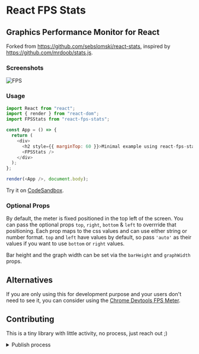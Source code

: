 # React FPS Stats

## Graphics Performance Monitor for React

Forked from https://github.com/sebslomski/react-stats, inspired by https://github.com/mrdoob/stats.js.

### Screenshots

![FPS](http://i.imgur.com/nqcXluS.png)

### Usage

```javascript
import React from "react";
import { render } from "react-dom";
import FPSStats from "react-fps-stats";

const App = () => {
  return (
    <div>
      <h2 style={{ marginTop: 60 }}>Minimal example using react-fps-stats</h2>
      <FPSStats />
    </div>
  );
};

render(<App />, document.body);
```

Try it on [CodeSandbox](https://codesandbox.io/embed/github/tibotiber/react-fps-stats-example/tree/master/).

### Optional Props

By default, the meter is fixed positioned in the top left of the screen. You can pass the optional props `top`, `right`, `bottom` & `left` to overrride that positioning. Each prop maps to the css values and can use either string or number format. `top` and `left` have values by default, so pass `'auto'` as their values if you want to use `bottom` or `right` values.

Bar height and the graph width can be set via the `barHeight` and `graphWidth` props.

## Alternatives

If you are only using this for development purpose and your users don't need to see it, you can consider using the [Chrome Devtools FPS Meter](https://developer.chrome.com/devtools/docs/rendering-settings#show-fps%20meter).

## Contributing

This is a tiny library with little activity, no process, just reach out ;)

<details>
<summary>Publish process</summary>
Just a reminder for the maintainer ;)

- run `yarn build`
- bump version
- commit / push / merge PR
- tag version `v__` to create release
- add changelog to release note
- run `npm publish` from dev host
  </details>
